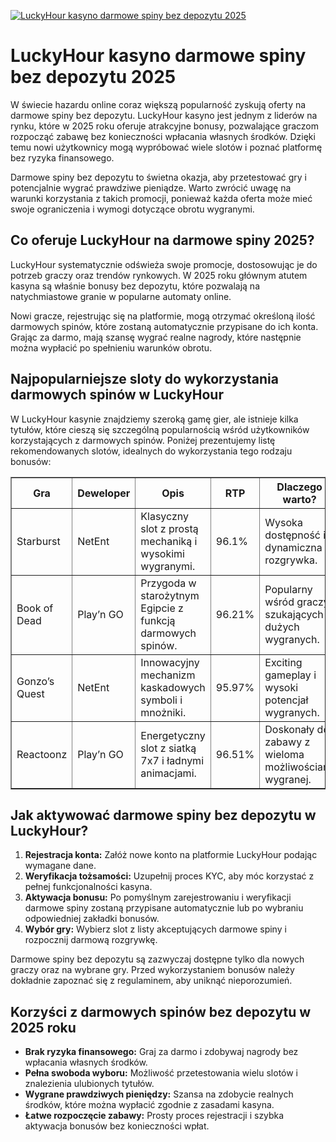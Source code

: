 [![LuckyHour kasyno darmowe spiny bez depozytu 2025](https://123-caf.pages.dev/gitsignup.png)](https://vrmoo.ru/Bt82HjjY)

<h1>LuckyHour kasyno darmowe spiny bez depozytu 2025</h1> <p>W świecie hazardu online coraz większą popularność zyskują oferty na darmowe spiny bez depozytu. LuckyHour kasyno jest jednym z liderów na rynku, które w 2025 roku oferuje atrakcyjne bonusy, pozwalające graczom rozpocząć zabawę bez konieczności wpłacania własnych środków. Dzięki temu nowi użytkownicy mogą wypróbować wiele slotów i poznać platformę bez ryzyka finansowego.</p> <p>Darmowe spiny bez depozytu to świetna okazja, aby przetestować gry i potencjalnie wygrać prawdziwe pieniądze. Warto zwrócić uwagę na warunki korzystania z takich promocji, ponieważ każda oferta może mieć swoje ograniczenia i wymogi dotyczące obrotu wygranymi.</p>  <h2>Co oferuje LuckyHour na darmowe spiny 2025?</h2> <p>LuckyHour systematycznie odświeża swoje promocje, dostosowując je do potrzeb graczy oraz trendów rynkowych. W 2025 roku głównym atutem kasyna są właśnie bonusy bez depozytu, które pozwalają na natychmiastowe granie w popularne automaty online.</p> <p>Nowi gracze, rejestrując się na platformie, mogą otrzymać określoną ilość darmowych spinów, które zostaną automatycznie przypisane do ich konta. Grając za darmo, mają szansę wygrać realne nagrody, które następnie można wypłacić po spełnieniu warunków obrotu.</p>  <h2>Najpopularniejsze sloty do wykorzystania darmowych spinów w LuckyHour</h2> <p>W LuckyHour kasynie znajdziemy szeroką gamę gier, ale istnieje kilka tytułów, które cieszą się szczególną popularnością wśród użytkowników korzystających z darmowych spinów. Poniżej prezentujemy listę rekomendowanych slotów, idealnych do wykorzystania tego rodzaju bonusów:</p>  <table border="1" cellpadding="8" cellspacing="0">   <thead>     <tr>       <th>Gra</th>       <th>Deweloper</th>       <th>Opis</th>       <th>RTP</th>       <th>Dlaczego warto?</th>     </tr>   </thead>   <tbody>     <tr>       <td>Starburst</td>       <td>NetEnt</td>       <td>Klasyczny slot z prostą mechaniką i wysokimi wygranymi.</td>       <td>96.1%</td>       <td>Wysoka dostępność i dynamiczna rozgrywka.</td>     </tr>     <tr>       <td>Book of Dead</td>       <td>Play’n GO</td>       <td>Przygoda w starożytnym Egipcie z funkcją darmowych spinów.</td>       <td>96.21%</td>       <td>Popularny wśród graczy szukających dużych wygranych.</td>     </tr>     <tr>       <td>Gonzo’s Quest</td>       <td>NetEnt</td>       <td>Innowacyjny mechanizm kaskadowych symboli i mnożniki.</td>       <td>95.97%</td>       <td>Exciting gameplay i wysoki potencjał wygranych.</td>     </tr>     <tr>       <td>Reactoonz</td>       <td>Play’n GO</td>       <td>Energetyczny slot z siatką 7x7 i ładnymi animacjami.</td>       <td>96.51%</td>       <td>Doskonały do zabawy z wieloma możliwościami wygranej.</td>     </tr>   </tbody> </table>  <h2>Jak aktywować darmowe spiny bez depozytu w LuckyHour?</h2> <ol>   <li><strong>Rejestracja konta:</strong> Załóż nowe konto na platformie LuckyHour podając wymagane dane.</li>   <li><strong>Weryfikacja tożsamości:</strong> Uzupełnij proces KYC, aby móc korzystać z pełnej funkcjonalności kasyna.</li>   <li><strong>Aktywacja bonusu:</strong> Po pomyślnym zarejestrowaniu i weryfikacji darmowe spiny zostaną przypisane automatycznie lub po wybraniu odpowiedniej zakładki bonusów.</li>   <li><strong>Wybór gry:</strong> Wybierz slot z listy akceptujących darmowe spiny i rozpocznij darmową rozgrywkę.</li> </ol> <p>Darmowe spiny bez depozytu są zazwyczaj dostępne tylko dla nowych graczy oraz na wybrane gry. Przed wykorzystaniem bonusów należy dokładnie zapoznać się z regulaminem, aby uniknąć nieporozumień.</p>  <h2>Korzyści z darmowych spinów bez depozytu w 2025 roku</h2> <ul>   <li><strong>Brak ryzyka finansowego:</strong> Graj za darmo i zdobywaj nagrody bez wpłacania własnych środków.</li>   <li><strong>Pełna swoboda wyboru:</strong> Możliwość przetestowania wielu slotów i znalezienia ulubionych tytułów.</li>   <li><strong>Wygrane prawdziwych pieniędzy:</strong> Szansa na zdobycie realnych środków, które można wypłacić zgodnie z zasadami kasyna.</li>   <li><strong>Łatwe rozpoczęcie zabawy:</strong> Prosty proces rejestracji i szybka aktywacja bonusów bez konieczności wpłat.</li> </ul>